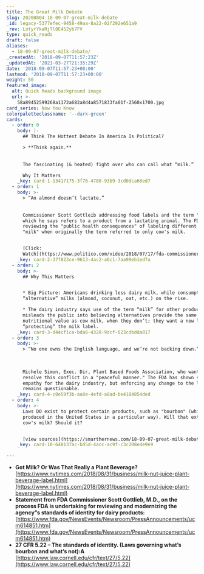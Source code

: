 ```yaml
---
title: The Great Milk Debate
slug: 20200804-18-09-07-great-milk-debate
_id: legacy-5377efec-9458-49aa-8a22-02f292e651a9
_rev: LotyrYkaRjTl0E452yb7FV
type: quick_reads
draft: false
aliases:
  - 18-09-07-great-milk-debate/
_createdAt: '2018-09-07T11:57:23Z'
_updatedAt: '2021-03-27T21:35:29Z'
date: '2018-09-07T11:57:23+00:00'
lastmod: '2018-09-07T11:57:23+00:00'
weight: 50
featured_image:
  alt: Quick Reads background image
  url: >-
    58a89452599268a1172a682a8d4a8571833fa01f-2560x1700.jpg
card_series: Now You Know
colorpaletteclassname: '--dark-green'
cards:
  - order: 0
    body: |-
      ## Think The Hottest Debate In America Is Political?

      > **Think again.**  
        
        
      The fascinating (& heated) fight over who can call what “milk.”

      Why It Matters
    _key: card-1-13417175-3f76-4780-93b9-3cd0dca68ed7
  - order: 1
    body: >-
      > “An almond doesn’t lactate.”  
        
        
      Commissioner Scott Gottleib addressing food labels and the term "milk" -
      which he says refers to a product from a lactating animal. The FDA is
      reviewing the "public health consequences" of labeling different products
      "milk" when originally the term referred to only cow's milk.


      [Click:
      Watch](https://www.politico.com/video/2018/07/17/fda-commissioner-on-milk-regulation-an-almond-doesnt-lactate-067140)
    _key: card-2-37f823ce-9613-4ac2-a6c1-7aa99eb1ed7a
  - order: 2
    body: >-
      ## Why This Matters


      * Big Picture: Americans drinking less dairy milk, while consumption of
      “alternative” milks (almond, coconut, oat, etc.) on the rise.

      * The dairy industry says use of the term “milk” for other products
      misleads the public into believing alternatives provide the same
      nutritional value as cow milk, when they don’t; they want a new law
      “protecting” the milk label.
    _key: card-3-d44cf1ca-bda6-4328-9dcf-623cdbdda817
  - order: 3
    body: >-
      > “No one owns the English language, and we’re not backing down.”  
        
        
        
      Michele Simon, Exec. Dir, Plant Based Foods Association, who wants to
      resolve this conflict in a "peaceful manner." The FDA has shown signs of
      empathy for the dairy industry, but enforcing any change to the language
      remains questionable.
    _key: card-4-c0e59f3b-aa8e-4efd-a8ad-be4184854ded
  - order: 4
    body: >-
      Laws DO exist to protect certain products, such as "bourbon" (whiskey
      produced in the United States in a particular way). Will that extend to
      cow's milk? Should it?


      [view sources](https://smarthernews.com/18-09-07-great-milk-debate/)
    _key: card-10-648137ac-bd5d-4acc-ac9f-c3c208e4e9e9

---
```

* **Got Milk? Or Was That Really a Plant Beverage?**  
[https://www.nytimes.com/2018/08/31/business/milk-nut-juice-plant-beverage-label.html](https://www.nytimes.com/2018/08/31/business/milk-nut-juice-plant-beverage-label.html)
* **Statement from FDA Commissioner Scott Gottlieb, M.D., on the process FDA is undertaking for reviewing and modernizing the agency”s standards of identity for dairy products:**  
[https://www.fda.gov/NewsEvents/Newsroom/PressAnnouncements/ucm614851.htm](https://www.fda.gov/NewsEvents/Newsroom/PressAnnouncements/ucm614851.htm)
* **27 CFR 5.22 – The standards of identity. (Laws governing what’s bourbon and what’s not):A**  
[https://www.law.cornell.edu/cfr/text/27/5.22](https://www.law.cornell.edu/cfr/text/27/5.22)